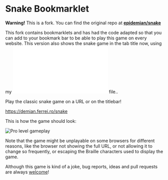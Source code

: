 # Snake Bookmarklet

**Warning!** This is a fork. You can find the original repo at **[epidemian/snake](https://github.com/epidemian/snake)**

This fork contains bookmarklets and has had the code adapted so that you can add to your bookmark bar to be able to play this game on every website.
This version also shows the snake game in the tab title now, using my ![custom snake](snake.combo.js) file..

Play the classic snake game on a URL or on the titlebar!

<https://demian.ferrei.ro/snake>

This is how the game should look:

![Pro level gameplay](gameplay.gif)

Note that the game might be unplayable on some browsers for different reasons, like the browser not showing the full URL, or not allowing it to change so frequently, or escaping the Braille characters used to display the game.

Although this game is kind of a joke, bug reports, ideas and pull requests are always [welcome](https://github.com/richel265/snake-bookmarklet/pulls)!
